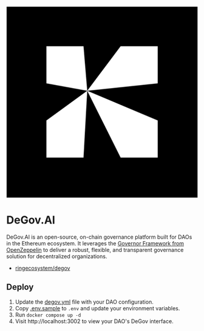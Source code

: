 <div align="center">

![logo](https://github.com/ringecosystem/degov/raw/main/docs/DeGov.AI.svg)

</div>

# DeGov.AI

DeGov.AI is an open-source, on-chain governance platform built for DAOs in the Ethereum ecosystem. It leverages the [Governor Framework from OpenZeppelin](https://docs.openzeppelin.com/contracts/4.x/governance) to deliver a robust, flexible, and transparent governance solution for decentralized organizations.

- [ringecosystem/degov](https://github.com/ringecosystem/degov)

## Deploy

1. Update the [degov.yml](degov.yml) file with your DAO configuration.
2. Copy [.env.sample](.env.sample) to `.env` and update your environment variables.
3. Run `docker compose up -d`
4. Visit http://localhost:3002 to view your DAO's DeGov interface.
